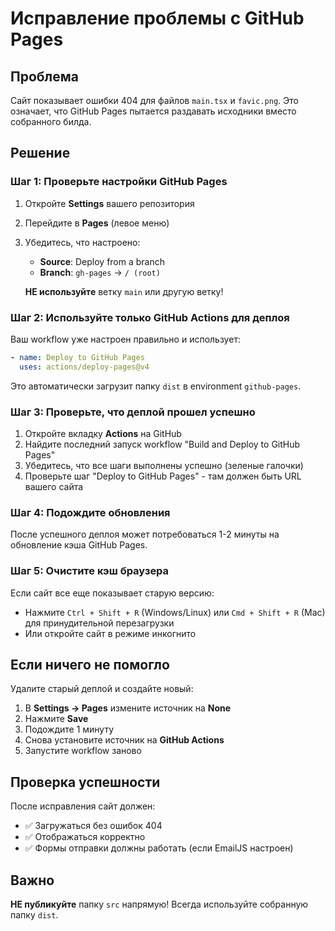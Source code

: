 # Исправление проблемы с GitHub Pages

## Проблема
Сайт показывает ошибки 404 для файлов `main.tsx` и `favic.png`. Это означает, что GitHub Pages пытается раздавать исходники вместо собранного билда.

## Решение

### Шаг 1: Проверьте настройки GitHub Pages

1. Откройте **Settings** вашего репозитория
2. Перейдите в **Pages** (левое меню)
3. Убедитесь, что настроено:
   - **Source**: Deploy from a branch
   - **Branch**: `gh-pages` → `/ (root)`
   
   **НЕ используйте** ветку `main` или другую ветку!

### Шаг 2: Используйте только GitHub Actions для деплоя

Ваш workflow уже настроен правильно и использует:
```yaml
- name: Deploy to GitHub Pages
  uses: actions/deploy-pages@v4
```

Это автоматически загрузит папку `dist` в environment `github-pages`.

### Шаг 3: Проверьте, что деплой прошел успешно

1. Откройте вкладку **Actions** на GitHub
2. Найдите последний запуск workflow "Build and Deploy to GitHub Pages"
3. Убедитесь, что все шаги выполнены успешно (зеленые галочки)
4. Проверьте шаг "Deploy to GitHub Pages" - там должен быть URL вашего сайта

### Шаг 4: Подождите обновления

После успешного деплоя может потребоваться 1-2 минуты на обновление кэша GitHub Pages.

### Шаг 5: Очистите кэш браузера

Если сайт все еще показывает старую версию:
- Нажмите `Ctrl + Shift + R` (Windows/Linux) или `Cmd + Shift + R` (Mac) для принудительной перезагрузки
- Или откройте сайт в режиме инкогнито

## Если ничего не помогло

Удалите старый деплой и создайте новый:

1. В **Settings → Pages** измените источник на **None**
2. Нажмите **Save**
3. Подождите 1 минуту
4. Снова установите источник на **GitHub Actions**
5. Запустите workflow заново

## Проверка успешности

После исправления сайт должен:
- ✅ Загружаться без ошибок 404
- ✅ Отображаться корректно
- ✅ Формы отправки должны работать (если EmailJS настроен)

## Важно

**НЕ публикуйте** папку `src` напрямую! Всегда используйте собранную папку `dist`.
